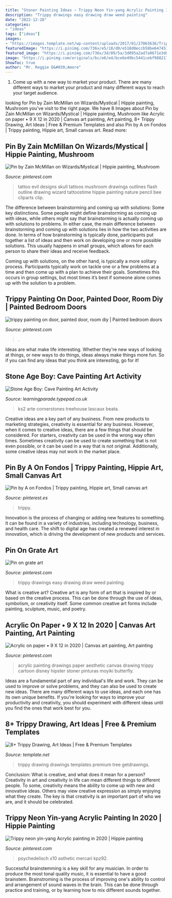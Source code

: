 ```yaml
---
title: "Stoner Painting Ideas ~ Trippy Neon Yin-yang Acrylic Painting In 2020"
description: "Trippy drawings easy drawing draw weed painting"
date: "2022-12-28"
categories:
- "ideas"
tags: ["ideas"]
images:
- "https://images.template.net/wp-content/uploads/2017/01/27063636/Trippy-Art-Drawing.jpg"
featuredImage: "https://i.pinimg.com/736x/e5/18/d0/e518d0eccb58be64745346758c15b2f3.jpg"
featured_image: "https://i.pinimg.com/736x/3d/09/5a/3d095a2ad7a9671e3d86759e622fc63c.jpg"
image: "https://i.pinimg.com/originals/bc/e6/e4/bce6e49bc5441cebf988217d91d6e365.jpg"
ShowToc: true
author: "Mr. Reggie D&#039;Amore"
---
```



1. Come up with a new way to market your product. There are many different ways to market your product and many different ways to reach your target audience.

	

		
looking for Pin by Zain McMillan on Wizards/Mystical | Hippie painting, Mushroom you've visit to the right page. We have 8 Images about Pin by Zain McMillan on Wizards/Mystical | Hippie painting, Mushroom like Acrylic on paper • 9 X 12 in 2020 | Canvas art painting, Art painting, 8+ Trippy Drawing, Art Ideas | Free &amp; Premium Templates and also Pin by A on Fondos | Trippy painting, Hippie art, Small canvas art. Read more:
		
    
## Pin By Zain McMillan On Wizards/Mystical | Hippie Painting, Mushroom

<img loading=lazy src="http://www.tattoostime.com/images/330/evil-mushroom-tattoo-design.jpg" onerror="this.onerror=null;this.src='https://tse1.mm.bing.net/th?id=OIP.BONK-DarZMPWf0ZMyK2-CAHaKL&amp;pid=15.1';" alt="Pin by Zain McMillan on Wizards/Mystical | Hippie painting, Mushroom">

_Source: pinterest.com_

>tattoo evil designs skull tattoos mushroom drawings outlines flash outline drawing wizard tattoostime hippie painting nature pencil bee cliparts clip. 

	

The difference between brainstorming and coming up with solutions: Some key distinctions.
Some people might define brainstorming as coming up with ideas, while others might say that brainstorming is actually coming up with solutions to problems. In either case, the main difference between brainstorming and coming up with solutions lies in how the two activities are done.
In terms of how brainstorming is typically done, participants put together a list of ideas and then work on developing one or more possible solutions. This usually happens in small groups, which allows for each person to share their ideas and receive feedback.

Coming up with solutions, on the other hand, is typically a more solitary process. Participants typically work on tackle one or a few problems at a time and then come up with a plan to achieve their goals. Sometimes this occurs in group settings, but most times it’s best if someone alone comes up with the solution to a problem.

    
## Trippy Painting On Door, Painted Door, Room Diy | Painted Bedroom Doors

<img loading=lazy src="https://i.pinimg.com/originals/28/e0/83/28e083ae38964fff01922e6ef54ce242.jpg" onerror="this.onerror=null;this.src='https://tse4.mm.bing.net/th?id=OIP.sjWFxxzeUtnmAxGmEKYMeAHaJ4&amp;pid=15.1';" alt="trippy painting on door, painted door, room diy | Painted bedroom doors">

_Source: pinterest.com_

>. 

	

Ideas are what make life interesting. Whether they're new ways of looking at things, or new ways to do things, ideas always make things more fun. So if you can find any ideas that you think are interesting, go for it!

    
## Stone Age Boy: Cave Painting Art Activity

<img loading=lazy src="https://learningparade.typepad.co.uk/.a/6a011570196a4c970c01348036d001970c-600wi" onerror="this.onerror=null;this.src='https://tse2.mm.bing.net/th?id=OIP.SR1RXPeosrA4Bi3NPs1H6AHaFj&amp;pid=15.1';" alt="Stone Age Boy: Cave Painting Art Activity">

_Source: learningparade.typepad.co.uk_

>ks2 arte cornerstones treehouse lascaux beata. 

	

Creative ideas are a key part of any business. From new products to marketing strategies, creativity is essential for any business. However, when it comes to creative ideas, there are a few things that should be considered. For starters, creativity can be used in the wrong way often times. Sometimes creativity can be used to create something that is not even possible, or it can be used in a way that is not original. Additionally, some creative ideas may not work in the market place.

    
## Pin By A On Fondos | Trippy Painting, Hippie Art, Small Canvas Art

<img loading=lazy src="https://i.pinimg.com/736x/e5/18/d0/e518d0eccb58be64745346758c15b2f3.jpg" onerror="this.onerror=null;this.src='https://tse1.mm.bing.net/th?id=OIP.cVzURdSiJxCUSAy2vCIc5wHaNK&amp;pid=15.1';" alt="Pin by A on Fondos | Trippy painting, Hippie art, Small canvas art">

_Source: pinterest.es_

>trippy. 

	

Innovation is the process of changing or adding new features to something. It can be found in a variety of industries, including technology, business, and health care. The shift to digital age has created a renewed interest in innovation, which is driving the development of new products and services.

    
## Pin On Grate Art

<img loading=lazy src="https://i.pinimg.com/originals/bc/e6/e4/bce6e49bc5441cebf988217d91d6e365.jpg" onerror="this.onerror=null;this.src='https://tse3.mm.bing.net/th?id=OIP.c-OzV49kvsFTkn2671f50QHaJ4&amp;pid=15.1';" alt="Pin on grate art">

_Source: pinterest.com_

>trippy drawings easy drawing draw weed painting. 

	

What is creative art?
Creative art is any form of art that is inspired by or based on the creative process. This can be done through the use of ideas, symbolism, or creativity itself. Some common creative art forms include painting, sculpture, music, and poetry.

    
## Acrylic On Paper • 9 X 12 In 2020 | Canvas Art Painting, Art Painting

<img loading=lazy src="https://i.pinimg.com/originals/79/2e/8a/792e8ac84f4623438d7790565b52410d.jpg" onerror="this.onerror=null;this.src='https://tse2.mm.bing.net/th?id=OIP.qCDRywfuwrJY4pRNE2ID9gHaJ4&amp;pid=15.1';" alt="Acrylic on paper • 9 X 12 in 2020 | Canvas art painting, Art painting">

_Source: pinterest.com_

>acrylic painting drawings paper aesthetic canvas drawing trippy cartoon disney hipster stoner pinturas moyiki butterfly. 

	

Ideas are a fundamental part of any individual's life and work. They can be used to improve or solve problems, and they can also be used to create new ideas. There are many different ways to use ideas, and each one has its own unique benefits. If you're looking for ways to improve your productivity and creativity, you should experiment with different ideas until you find the ones that work best for you.

    
## 8+ Trippy Drawing, Art Ideas | Free &amp; Premium Templates

<img loading=lazy src="https://images.template.net/wp-content/uploads/2017/01/27063636/Trippy-Art-Drawing.jpg" onerror="this.onerror=null;this.src='https://tse3.mm.bing.net/th?id=OIP.bW81lANfa-gT70Br36pdDAHaFO&amp;pid=15.1';" alt="8+ Trippy Drawing, Art Ideas | Free &amp; Premium Templates">

_Source: template.net_

>trippy drawing drawings templates premium tree getdrawings. 

	

Conclusion: What is creative, and what does it mean for a person?
Creativity in art and creativity in life can mean different things to different people. To some, creativity means the ability to come up with new and innovative ideas. Others may view creative expression as simply enjoying what they create. The key is that creativity is an important part of who we are, and it should be celebrated.

    
## Trippy Neon Yin-yang Acrylic Painting In 2020 | Hippie Painting

<img loading=lazy src="https://i.pinimg.com/736x/3d/09/5a/3d095a2ad7a9671e3d86759e622fc63c.jpg" onerror="this.onerror=null;this.src='https://tse4.mm.bing.net/th?id=OIP.TVB89uql_TUtoe9ZrCKQVwHaJ4&amp;pid=15.1';" alt="Trippy neon yin-yang Acrylic painting in 2020 | Hippie painting">

_Source: pinterest.com_

>psychedelisch x10 asthetic mercari kpz92. 

	

Successful brainstemming is a key skill for any musician. In order to produce the most tonal quality music, it is essential to have a good brainstem. Brainstroming is the process of improving one's ability to control and arrangement of sound waves in the brain. This can be done through practice and training, or by learning how to mix different sounds together.

